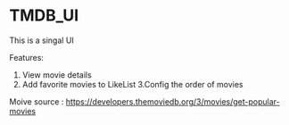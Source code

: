 # TMDB_UI
This is a singal UI

Features:
1. View movie details
2. Add favorite movies to LikeList
3.Config the order of movies



Moive source : https://developers.themoviedb.org/3/movies/get-popular-movies
